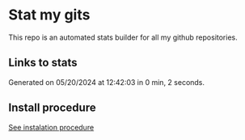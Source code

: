 # Stat my gits

This repo is an automated stats builder for all my github repositories.

## Links to stats


Generated on 05/20/2024 at 12:42:03 in 0 min, 2 seconds.

## Install procedure

[See instalation procedure](./src/install.md)
